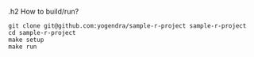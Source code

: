 .h2 How to build/run?

```
git clone git@github.com:yogendra/sample-r-project sample-r-project
cd sample-r-project
make setup
make run
```